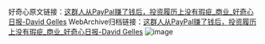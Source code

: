 好奇心原文链接：[这群人从PayPal赚了钱后，投资履历上没有瑕疵_商业_好奇心日报-David Gelles](https://www.qdaily.com/articles/8100.html)
WebArchive归档链接：[这群人从PayPal赚了钱后，投资履历上没有瑕疵_商业_好奇心日报-David Gelles](http://web.archive.org/web/20190623152106/https://www.qdaily.com/articles/8100.html)
![image](http://ww3.sinaimg.cn/large/007d5XDply1g3van9dvg6j30u04v61ky)